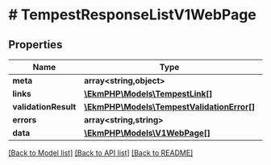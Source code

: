 # # TempestResponseListV1WebPage

## Properties

Name | Type | Description | Notes
------------ | ------------- | ------------- | -------------
**meta** | **array<string,object>** |  | [optional]
**links** | [**\EkmPHP\Models\TempestLink[]**](TempestLink.md) |  | [optional]
**validationResult** | [**\EkmPHP\Models\TempestValidationError[]**](TempestValidationError.md) |  | [optional]
**errors** | **array<string,string>** |  | [optional]
**data** | [**\EkmPHP\Models\V1WebPage[]**](V1WebPage.md) |  | [optional]

[[Back to Model list]](../../README.md#models) [[Back to API list]](../../README.md#endpoints) [[Back to README]](../../README.md)
